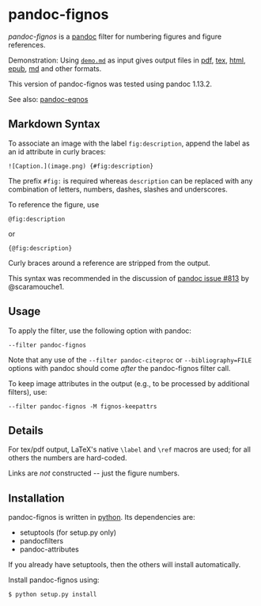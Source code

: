 
pandoc-fignos
=============

*pandoc-fignos* is a [pandoc] filter for numbering figures and figure references.

Demonstration: Using [`demo.md`] as input gives output files in [pdf], [tex], [html], [epub], [md] and other formats.

This version of pandoc-fignos was tested using pandoc 1.13.2.

See also: [pandoc-eqnos]


[pandoc]: http://pandoc.org/
[`demo.md`]: https://raw.githubusercontent.com/tomduck/pandoc-fignos/master/demos/demo.md
[pdf]: https://raw.githubusercontent.com/tomduck/pandoc-fignos/master/demos/out/demo.pdf
[tex]: https://raw.githubusercontent.com/tomduck/pandoc-fignos/master/demos/out/demo.tex
[html]: https://rawgit.com/tomduck/pandoc-fignos/master/demos/out/demo.html
[epub]: https://raw.githubusercontent.com/tomduck/pandoc-fignos/master/demos/out/demo.epub
[md]: https://github.com/tomduck/pandoc-fignos/blob/master/demos/out/demo.md
[pandoc-eqnos]: https://github.com/tomduck/pandoc-eqnos


Markdown Syntax
---------------

To associate an image with the label `fig:description`, append the label as an id attribute in curly braces:

    ![Caption.](image.png) {#fig:description}

The prefix `#fig:` is required whereas `description` can be replaced with any combination of letters, numbers, dashes, slashes and underscores.

To reference the figure, use

    @fig:description

or

    {@fig:description}

Curly braces around a reference are stripped from the output.

This syntax was recommended in the discussion of [pandoc issue #813] by @scaramouche1.

[pandoc issue #813]: https://github.com/jgm/pandoc/issues/813


Usage
-----

To apply the filter, use the following option with pandoc:

    --filter pandoc-fignos

Note that any use of the `--filter pandoc-citeproc` or `--bibliography=FILE` options with pandoc should come *after* the pandoc-fignos filter call.

To keep image attributes in the output (e.g., to be processed by additional filters), use:

    --filter pandoc-fignos -M fignos-keepattrs


Details
-------

For tex/pdf output, LaTeX's native `\label` and `\ref` macros are used; for all others the numbers are hard-coded.

Links are *not* constructed -- just the figure numbers.


Installation
------------

pandoc-fignos is written in [python].  Its dependencies are:

  - setuptools (for setup.py only)
  - pandocfilters
  - pandoc-attributes

If you already have setuptools, then the others will install automatically.

Install pandoc-fignos using:

    $ python setup.py install


[python]: https://python.org/
